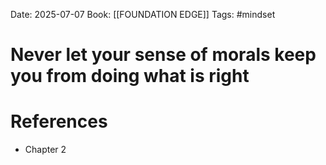 Date: 2025-07-07
Book: [[FOUNDATION EDGE]]
Tags: #mindset 
# Never let your sense of morals keep you from doing what is right



# References
- Chapter 2